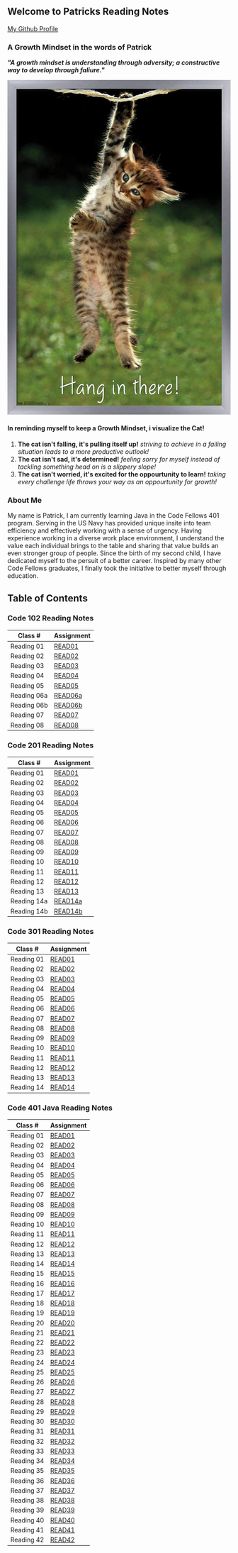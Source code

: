 ## Welcome to Patricks Reading Notes
[My Github Profile](https://github.com/plaurion1989)
### A Growth Mindset in the words of Patrick
***"A growth mindset is understanding through adversity; a constructive way to develop through faliure."***

![](71BoMD5mjNL._AC_SL1500_.jpg)
#### In reminding myself to keep a Growth Mindset, i visualize the Cat!
1. **The cat isn't falling, it's pulling itself up!** _striving to achieve in a failing situation leads to a more productive outlook!_
2. **The cat isn't sad, it's determined!** _feeling sorry for myself instead of tackling something head on is a slippery slope!_
3. **The cat isn't worried, it's excited for the oppourtunity to learn!** _taking every challenge life throws your way as an oppourtunity for growth!_

### About Me
My name is Patrick, I am currently learning Java in the Code Fellows 401 program.  Serving in the US Navy has provided unique insite into team efficiency and effectively working with a sense of urgency.  Having experience working in a diverse work place environment, I understand the value each individual brings to the table and sharing that value builds an even stronger group of people. Since the birth of my second child, I have dedicated myself to the persuit of a better career.  Inspired by many other Code Fellows graduates, I finally took the initiative to better myself through education.

## Table of Contents

### Code 102 Reading Notes

Class # | Assignment
---------|----------
Reading 01 | [READ01](102/mark-down.md)
Reading 02 | [READ02](102/cheat_sheet.md)
Reading 03 | [READ03](102/cloud.md)
Reading 04 | [READ04](102/HTML.md)
Reading 05 | [READ05](102/design-css.md)
Reading 06a | [READ06a](102/java-script.md)
Reading 06b | [READ06b](102/comp-logic.md)
Reading 07 | [READ07](102/javascript.md)
Reading 08 | [READ08](102/ops-loops.md)

### Code 201 Reading Notes

Class # | Assignment
---------|----------
Reading 01 | [READ01](201/class-01.md)
Reading 02 | [READ02](201/class-02.md)
Reading 03 | [READ03](201/class-03.md)
Reading 04 | [READ04](201/class-04.md)
Reading 05 | [READ05](201/class-05.md)
Reading 06 | [READ06](201/class-06.md)
Reading 07 | [READ07](201/class-07.md)
Reading 08 | [READ08](201/class-08.md)
Reading 09 | [READ09](201/class-09.md)
Reading 10 | [READ10](201/class-10.md)
Reading 11 | [READ11](201/class-11.md)
Reading 12 | [READ12](201/class-12.md)
Reading 13 | [READ13](201/class-13.md)
Reading 14a | [READ14a](201/class-14.md)
Reading 14b | [READ14b](201/class-15.md)

### Code 301 Reading Notes

Class # | Assignment
---------|----------
Reading 01 | [READ01](301/class-01.md)
Reading 02 | [READ02](301/class-02.md)
Reading 03 | [READ03](301/class-03.md)
Reading 04 | [READ04](301/class-04.md)
Reading 05 | [READ05](301/class-05.md)
Reading 06 | [READ06](301/class-06.md)
Reading 07 | [READ07](301/class-07.md)
Reading 08 | [READ08](301/class-08.md)
Reading 09 | [READ09](301/class-09.md)
Reading 10 | [READ10](301/class-10.md)
Reading 11 | [READ11](301/class-11.md)
Reading 12 | [READ12](301/class-12.md)
Reading 13 | [READ13](301/class-13.md)
Reading 14 | [READ14](301/class-14.md)

### Code 401 Java Reading Notes

Class # | Assignment
---------|----------
Reading 01 | [READ01](401/class-01.md)
Reading 02 | [READ02](401/class-02.md)
Reading 03 | [READ03](401/class-03.md)
Reading 04 | [READ04](401/class-04.md)
Reading 05 | [READ05](401/class-05.md)
Reading 06 | [READ06](401/class-06.md)
Reading 07 | [READ07](401/class-07.md)
Reading 08 | [READ08](401/class-08.md)
Reading 09 | [READ09](401/class-09.md)
Reading 10 | [READ10](401/class-10.md)
Reading 11 | [READ11](401/class-11.md)
Reading 12 | [READ12](401/class-12.md)
Reading 13 | [READ13](401/class-13.md)
Reading 14 | [READ14](401/class-14.md)
Reading 15 | [READ15](401/class-15.md)
Reading 16 | [READ16](401/class-16.md)
Reading 17 | [READ17](401/class-17.md)
Reading 18 | [READ18](401/class-18.md)
Reading 19 | [READ19](401/class-19.md)
Reading 20 | [READ20](401/class-20.md)
Reading 21 | [READ21](401/class-21.md)
Reading 22 | [READ22](401/class-22.md)
Reading 23 | [READ23](401/class-23.md)
Reading 24 | [READ24](401/class-24.md)
Reading 25 | [READ25](401/class-25.md)
Reading 26 | [READ26](401/class-26.md)
Reading 27 | [READ27](401/class-27.md)
Reading 28 | [READ28](401/class-28.md)
Reading 29 | [READ29](401/class-29.md)
Reading 30 | [READ30](401/class-30.md)
Reading 31 | [READ31](401/class-31.md)
Reading 32 | [READ32](401/class-32.md)
Reading 33 | [READ33](401/class-33.md)
Reading 34 | [READ34](401/class-34.md)
Reading 35 | [READ35](401/class-35.md)
Reading 36 | [READ36](401/class-36.md)
Reading 37 | [READ37](401/class-37.md)
Reading 38 | [READ38](401/class-38.md)
Reading 39 | [READ39](401/class-39.md)
Reading 40 | [READ40](401/class-40.md)
Reading 41 | [READ41](401/class-41.md)
Reading 42 | [READ42](401/class-42.md)

